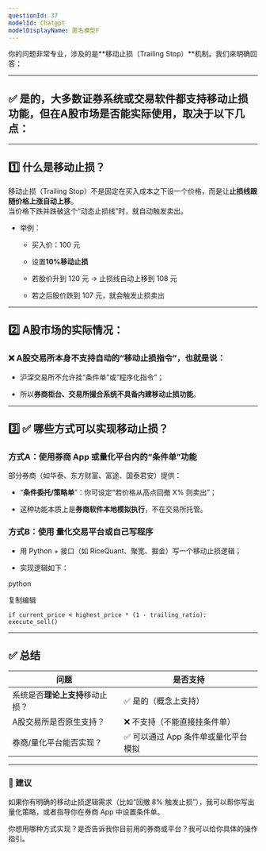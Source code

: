 ```yaml
---
questionId: 37
modelId: Chatgpt
modelDisplayName: 匿名模型F
---
```

你的问题非常专业，涉及的是**移动止损（Trailing Stop）**机制。我们来明确回答：

---

## ✅ 是的，**大多数证券系统或交易软件都支持移动止损功能**，但在A股市场是否能实际使用，取决于以下几点：

---

## 1️⃣ **什么是移动止损？**

移动止损（Trailing Stop）不是固定在买入成本之下设一个价格，而是让**止损线跟随价格上涨自动上移**。  
当价格下跌并跌破这个“动态止损线”时，就自动触发卖出。

- 举例：
    
    - 买入价：100 元
        
    - 设置**10%移动止损**
        
    - 若股价升到 120 元 → 止损线自动上移到 108 元
        
    - 若之后股价跌到 107 元，就会触发止损卖出
        

---

## 2️⃣ **A股市场的实际情况：**

### ❌ **A股交易所本身不支持自动的“移动止损指令”**，也就是说：

- 沪深交易所不允许挂“条件单”或“程序化指令”；
    
- 所以**券商柜台、交易所撮合系统不具备内建移动止损功能**。
    

---

## 3️⃣ ✅ **哪些方式可以实现移动止损？**

### 方式A：使用券商 App 或量化平台内的“条件单”功能

部分券商（如华泰、东方财富、富途、国泰君安）提供：

- “**条件委托/策略单**”：你可设定“若价格从高点回撤 X% 则卖出”；
    
- 这种功能本质上是**券商软件本地模拟执行**，不在交易所托管。
    

### 方式B：使用 **量化交易平台或自己写程序**

- 用 Python + 接口（如 RiceQuant、聚宽、掘金）写一个移动止损逻辑；
    
- 实现逻辑如下：
    

python

复制编辑

`if current_price < highest_price * (1 - trailing_ratio):     execute_sell()`

---

## ✅ 总结

|问题|是否支持|
|---|---|
|系统是否**理论上支持**移动止损？|✅ 是的（概念上支持）|
|A股交易所是否原生支持？|❌ 不支持（不能直接挂条件单）|
|券商/量化平台能否实现？|✅ 可以通过 App 条件单或量化平台模拟|

---

### 🎯 建议

如果你有明确的移动止损逻辑需求（比如“回撤 8% 触发止损”），我可以帮你写出量化策略，或者指导你在券商 App 中设置条件单。

你想用哪种方式实现？是否告诉我你目前用的券商或平台？我可以给你具体的操作指引。